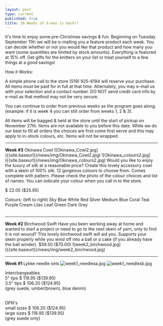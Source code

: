 ```yaml
---
layout: post
type: current
published: true
title: 10 Weeks of X-mas is back!!
---
```


It's time to enjoy some pre-Christmas savings & fun.
Beginning on Tuesday September 11th we will be e-mailing you a feature product each week.
You can decide whether or not you would like that product and how many you want (some quantities are limited by stock amounts).
Everything is featured at 15% off. 
Get gifts for the knitters on your list or treat yourself to a few things at a good savings!

How it Works:

A simple phone call to the store (519) 925-6194 will reserve your purchase. All items must be paid for in full at that time. Alternately, you may e-mail us with your selection and a contact number. DO NOT send credit card info by e-mail as that method may not be very secure.

You can continue to order from previous weeks as the program goes along. (example: if it is week 4 you can still order from weeks 1, 2 & 3).

All items will be bagged & held at the store until the start of pickup on November 27th. Items are not available to you before this date. While we do our best to fill all orders the choices are first come first serve and this may apply to in-stock colours, etc. Items will not be wrapped.

<hr>
<strong>Week #3</strong>
Okinawa Cowl
![Okinawa_Cowl2.jpg]({{site.baseurl}}/news/img/Okinawa_Cowl2.jpg)
![Okinawa_colours2.jpg]({{site.baseurl}}/news/img/Okinawa_colours2.jpg)
Would you like to enjoy the luxury of silk at a reasonable price?  Create this lovely accessory cowl with a skein of 100% silk. 12 gorgeous colours to choose from. Comes complete with pattern. Please check the photo of the colour choices and list of names. You can indicate your colour when you call in to the store.

$ 22.05     ($25.95)

Colours: (left to right)
Sky Blue
White
Red
Silver
Medium Blue
Coral
Teal
Purple
Cream
Lilac
Leaf Green
Dark Grey
<br /><br />

<hr>
<strong>Week #2  </strong>
Birchwood Swift
Have you been working away at home and wanted to start a project or need to go to the next skein of yarn, only to find it is not wound? This lovely birchwood swift will aid you. Supports your skein properly while you wind off into a ball or a cake (if you already have the ball winder).
$59.50     ($70.00)
![week2_birchwood.jpg]({{site.baseurl}}/news/img/week2_birchwood.jpg)

<hr>

<strong>Week #1  </strong>
Lykke needle sets 
![week1_needlesa.jpg]({{site.baseurl}}/news/img/week1_needlesa.jpg)
![week1_needlesb.jpg]({{site.baseurl}}/news/img/week1_needlesb.jpg)

Interchangeables<br />
5" tips   $ 118.95     ($139.95)<br />
3.5" tips  $ 106.20    ($124.95)<br />
(grey suede, umber(brown), blue denim)<br /><br />

DPN's   <br />
small sizes  $ 106.20    ($124.95)<br />
large sizes   $ 118.95     ($139.95)<br />
(grey suede only)



<br /><br /><br />
